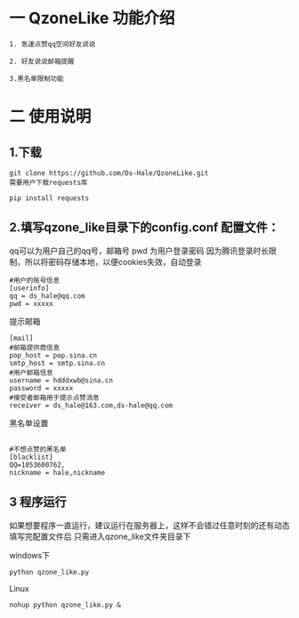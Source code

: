 # 一 QzoneLike 功能介绍

    1. 急速点赞qq空间好友说说
    
    2. 好友说说邮箱提醒
    
    3.黑名单限制功能

# 二 使用说明

## 1.下载

    git clone https://github.com/Ds-Hale/QzoneLike.git
    需要用户下载requests库
    
```
pip install requests
```


## 2.填写qzone_like目录下的config.conf 配置文件：

qq可以为用户自己的qq号，邮箱号
pwd 为用户登录密码
因为腾讯登录时长限制，所以将密码存储本地，以便cookies失效，自动登录
    

```
#用户的账号信息
[userinfo]
qq = ds_hale@qq.com
pwd = xxxxx
```


提示邮箱


```
[mail]
#邮箱提供商信息
pop_host = pop.sina.cn
smtp_host = smtp.sina.cn
#用户邮箱信息
username = hdddxwb@sina.cn
password = xxxxx
#接受者邮箱用于提示点赞消息
receiver = ds_hale@163.com,ds-hale@qq.com
```

黑名单设置
```

#不想点赞的黑名单
[blacklist]
QQ=1053600762,
nickname = hale,nickname
```



 ## 3 程序运行
 如果想要程序一直运行，建议运行在服务器上，这样不会错过任意时刻的还有动态
 填写完配置文件后
 只需进入qzone_like文件夹目录下
 
 windows下
```
python qzone_like.py
```

Linux

```
nohup python qzone_like.py &
```


    
